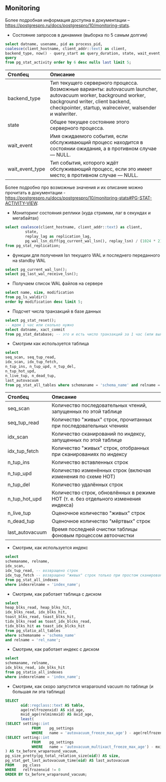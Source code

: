 ## Monitoring
Более подробная информация доступна в документации – https://postgrespro.ru/docs/postgrespro/10/monitoring-stats.

- Состояние запросов в динамике (выборка по 5 самым долгим)  
```sql
select datname, usename, pid as process_pid,
coalesce(client_hostname, client_addr::text) as client,
backend_type, now() - query_start as query_duration, state, wait_event, wait_event_type,
query
from pg_stat_activity order by 6 desc nulls last limit 5;
```

| Столбец | Описание     |
| :------------- | :------------- |
| backend_type       | Тип текущего серверного процесса. Возможные варианты: autovacuum launcher, autovacuum worker, background worker, background writer, client backend, checkpointer, startup, walreceiver, walsender и walwriter.       |
| state | Общее текущее состояние этого серверного процесса. |
| wait_event | Имя ожидаемого события, если обслуживающий процесс находится в состоянии ожидания, а в противном случае — NULL. |
|wait_event_type | Тип события, которого ждёт обслуживающий процесс, если это имеет место; в противном случае — NULL. |

Более подробно про возможные значения и их описание можно прочитать в документации - https://postgrespro.ru/docs/postgrespro/10/monitoring-stats#PG-STAT-ACTIVITY-VIEW.

- Мониторинг состояния реплики (куда стримим, лаг в секундах и мегабайтах)  
```sql
select coalesce(client_hostname, client_addr::text) as client,
         state,
         replay_lag as replication_lag,
         pg_wal_lsn_diff(pg_current_wal_lsn(), replay_lsn) / (1024 * 2) as replication_lag_megabytes
from pg_stat_replication;
```

- функции для получения lsn текущего WAL и последнего переданного на standby WAL
```sql
select pg_current_wal_lsn();
select pg_last_wal_receive_lsn();
```

- Получаем список WAL файлов на сервере  
```sql
select name, size, modification
from pg_ls_waldir()
order by modification desc limit 5;
```

- Подсчет числа транзакций в базе данных  
```sql
select pg_stat_reset();
-- ждем 1 час или сколько нужно
select datname, xact_commit
from pg_stat_database; -- это и есть число транзакций за 1 час (или выжданное время)
```

- Смотрим как используется таблица
```sql
select
seq_scan, seq_tup_read,
idx_scan, idx_tup_fetch,
n_tup_ins, n_tup_upd, n_tup_del,
n_tup_hot_upd,
n_live_tup, n_dead_tup,
last_autovacuum
from pg_stat_all_tables where schemaname = 'schema_name' and relname = 'rel_name';
```

| Столбец |Описание     |
| :------------- | :------------- |
| seq_scan       | Количество последовательных чтений, запущенных по этой таблице       |
| seq_tup_read       | Количество "живых" строк, прочитанных при последовательных чтениях       |
| idx_scan       | Количество сканирований по индексу, запущенных по этой таблице       |
| idx_tup_fetch       | Количество "живых" строк, отобранных при сканированиях по индексу       |
| n_tup_ins       | Количество вставленных строк       |
| n_tup_upd       | Количество изменённых строк (включая изменения по схеме HOT)       |
| n_tup_del       | Количество удалённых строк       |
| n_tup_hot_upd       | Количество строк, обновлённых в режиме HOT (т. е. без отдельного изменения индекса)       |
| n_live_tup       | Оценочное количество "живых" строк       |
| n_dead_tup       | Оценочное количество "мёртвых" строк|
| last_autovacuum       | Время последней очистки таблицы фоновым процессом автоочистки       |

- Cмотрим, как используется индекс  
```sql
select
schemaname, relname,
idx_scan,
idx_tup_read, -- возвращено строк
idx_tup_fetch -- возвращено "живых" строк только при простом сканировании (без учета bitmap и тд)
from pg_stat_all_indexes
where indexrelname = 'index_name';
```

- Смотрим, как работает таблица с диском  
```sql
select
heap_blks_read, heap_blks_hit,
idx_blks_read, idx_blks_hit,
toast_blks_read, toast_blks_hit,
tidx_blks_read as toast_idx_blcks_read,
tidx_blks_hit as toast_idx_blcks_hit
from pg_statio_all_tables
where schemaname = 'schema_name'
and relname = 'rel_name';
```

- Смотрим, как работает индекс с диском  
```sql
select
schemaname, relname,
idx_blks_read, idx_blks_hit
from pg_statio_all_indexes
where indexrelname = 'index_name';
```

- Смотрим, как скоро запустится wraparound vacuum по таблице (и большая ли эта таблица)
```sql
SELECT
       oid::regclass::text AS table,
       age(relfrozenxid) AS xid_age,
       mxid_age(relminmxid) AS mxid_age,
       least(
(SELECT setting::int
            FROM    pg_settings
            WHERE   name = 'autovacuum_freeze_max_age') - age(relfrozenxid),
(SELECT setting::int
            FROM    pg_settings
            WHERE   name = 'autovacuum_multixact_freeze_max_age') - mxid_age(relminmxid)  
) AS tx_before_wraparound_vacuum,
pg_size_pretty(pg_total_relation_size(oid)) AS size,
pg_stat_get_last_autovacuum_time(oid) AS last_autovacuum
FROM    pg_class
WHERE   relfrozenxid != 0
ORDER BY tx_before_wraparound_vacuum;
```
